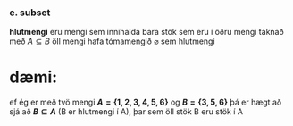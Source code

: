 ### e. subset
**hlutmengi** eru mengi sem innihalda bara stök sem eru í öðru mengi
táknað með $A\subseteq B$
öll mengi hafa tómamengið $\varnothing$ sem hlutmengi

# dæmi:
ef ég er með tvö mengi **$A=\{1,2,3,4,5,6\}$** og **$B=\{3,5,6\}$** þá er hægt að sjá að **$B\subseteq A$** (B er hlutmengi í A), þar sem öll stök B eru stök í A